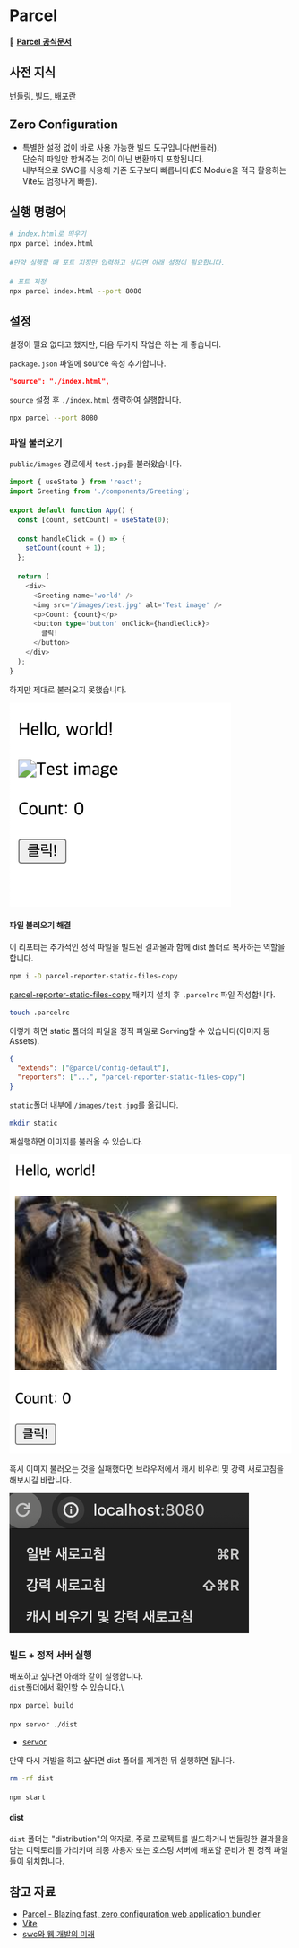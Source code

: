 # Parcel

🚀 [**Parcel 공식문서**](https://parceljs.org/)

## 사전 지식

[번들링, 빌드, 배포란](../../../appendix/build-deploy.md)

## Zero Configuration

- 특별한 설정 없이 바로 사용 가능한 빌드 도구입니다(번들러).\
  단순히 파일만 합쳐주는 것이 아닌 변환까지 포함됩니다.\
  내부적으로 SWC를 사용해 기존 도구보다 빠릅니다(ES Module을 적극 활용하는 Vite도 엄청나게 빠름).

## 실행 명령어

```bash
# index.html로 띄우기
npx parcel index.html

#만약 실행할 때 포트 지정만 입력하고 싶다면 아래 설정이 필요합니다.

# 포트 지정
npx parcel index.html --port 8080
```

## 설정

설정이 필요 없다고 했지만, 다음 두가지 작업은 하는 게 좋습니다.

`package.json` 파일에 source 속성 추가합니다.

```json
"source": "./index.html",
```

`source` 설정 후 `./index.html` 생략하여 실행합니다.

```bash
npx parcel --port 8080
```

### 파일 불러오기

`public/images` 경로에서 `test.jpg`를 불러왔습니다.

```typescript
import { useState } from 'react';
import Greeting from './components/Greeting';

export default function App() {
  const [count, setCount] = useState(0);

  const handleClick = () => {
    setCount(count + 1);
  };

  return (
    <div>
      <Greeting name='world' />
      <img src='/images/test.jpg' alt='Test image' />
      <p>Count: {count}</p>
      <button type='button' onClick={handleClick}>
        클릭!
      </button>
    </div>
  );
}
```

하지만 제대로 불러오지 못했습니다.

![before](../img/before.png)

#### 파일 불러오기 해결

이 리포터는 추가적인 정적 파일을 빌드된 결과물과 함께 dist 폴더로 복사하는 역할을 합니다.

```bash
npm i -D parcel-reporter-static-files-copy
```

[parcel-reporter-static-files-copy](https://github.com/elwin013/parcel-reporter-static-files-copy) 패키지 설치 후 `.parcelrc` 파일 작성합니다.

```bash
touch .parcelrc
```

이렇게 하면 static 폴더의 파일을 정적 파일로 Serving할 수 있습니다(이미지 등 Assets).

```json
{
  "extends": ["@parcel/config-default"],
  "reporters": ["...", "parcel-reporter-static-files-copy"]
}
```

`static`폴더 내부에 `/images/test.jpg`를 옮깁니다.

```bash
mkdir static
```

재실행하면 이미지를 불러올 수 있습니다.

![after](../img/after.png)

혹시 이미지 불러오는 것을 실패했다면 브라우저에서 캐시 비우리 및 강력 새로고침을 해보시길 바랍니다.

![refresh](../img/refresh.png)

### 빌드 + 정적 서버 실행

배포하고 싶다면 아래와 같이 실행합니다.\
`dist`폴더에서 확인할 수 있습니다.\

```bash
npx parcel build

npx servor ./dist
```

- [servor](https://github.com/lukejacksonn/servor)

만약 다시 개발을 하고 싶다면 dist 폴더를 제거한 뒤 실행하면 됩니다.

```bash
rm -rf dist

npm start
```

#### dist

`dist` 폴더는 "distribution"의 약자로, 주로 프로젝트를 빌드하거나 번들링한 결과물을 담는 디렉토리를 가리키며 최종 사용자 또는 호스팅 서버에 배포할 준비가 된 정적 파일들이 위치합니다.

## 참고 자료

- [Parcel - Blazing fast, zero configuration web application bundler](https://github.com/ahastudio/til/tree/main/parcel)
- [Vite](https://github.com/ahastudio/til/tree/main/vite)
- [swc와 웹 개발의 미래](https://youtu.be/4RJxyGJQe4o?feature=shared)
